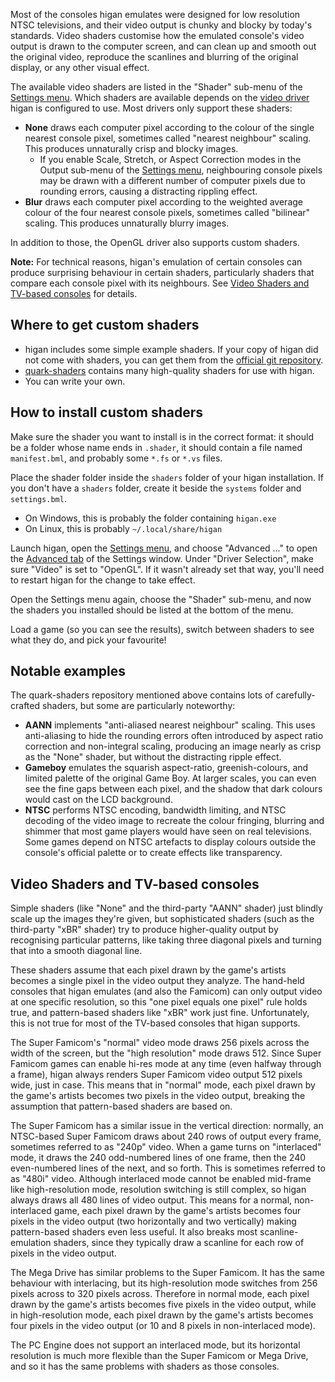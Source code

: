 Most of the consoles higan emulates
were designed for low resolution NTSC televisions,
and their video output is chunky and blocky
by today's standards.
Video shaders customise how the emulated console's video output
is drawn to the computer screen,
and can clean up and smooth out the original video,
reproduce the scanlines and blurring of the original display,
or any other visual effect.

The available video shaders are listed in
the "Shader" sub-menu of the [Settings menu].
Which shaders are available depends on
the [video driver] higan is configured to use.
Most drivers only support these shaders:

  - **None**
    draws each computer pixel according to
    the colour of the single nearest console pixel,
    sometimes called "nearest neighbour" scaling.
    This produces unnaturally crisp and blocky images.
      - If you enable Scale, Stretch, or Aspect Correction modes
        in the Output sub-menu of the [Settings menu],
        neighbouring console pixels may be drawn
        with a different number of computer pixels due to rounding errors,
        causing a distracting rippling effect.
  - **Blur**
    draws each computer pixel according to
    the weighted average colour
    of the four nearest console pixels,
    sometimes called "bilinear" scaling.
    This produces unnaturally blurry images.

In addition to those,
the OpenGL driver also supports custom shaders.

**Note:**
For technical reasons,
higan's emulation of certain consoles
can produce surprising behaviour
in certain shaders,
particularly shaders that compare each console pixel
with its neighbours.
See [Video Shaders and TV-based consoles][vstv] for details.

[vstv]: #video-shaders-and-tv-based-consoles

Where to get custom shaders
---------------------------

  - higan includes some simple example shaders.
    If your copy of higan did not come with shaders,
    you can get them from the [official git repository].
  - [quark-shaders] contains many high-quality shaders for use with higan.
  - You can write your own.

[official git repository]: https://github.com/byuu/higan/tree/master/shaders
[quark-shaders]: https://github.com/hizzlekizzle/quark-shaders

How to install custom shaders
-----------------------------

Make sure the shader you want to install
is in the correct format:
it should be a folder whose name ends in `.shader`,
it should contain a file named `manifest.bml`,
and probably some `*.fs` or `*.vs` files.

Place the shader folder inside
the `shaders` folder
of your higan installation.
If you don't have a `shaders` folder,
create it beside the `systems` folder
and `settings.bml`.

  - On Windows,
    this is probably the folder containing `higan.exe`
  - On Linux,
    this is probably `~/.local/share/higan`

Launch higan,
open the [Settings menu],
and choose "Advanced ..." to open
the [Advanced tab] of the Settings window.
Under "Driver Selection",
make sure "Video" is set to "OpenGL".
If it wasn't already set that way,
you'll need to restart higan
for the change to take effect.

Open the Settings menu again,
choose the "Shader" sub-menu,
and now the shaders you installed
should be listed at the bottom of the menu.

Load a game
(so you can see the results),
switch between shaders
to see what they do,
and pick your favourite!

Notable examples
----------------

The quark-shaders repository mentioned above
contains lots of carefully-crafted shaders,
but some are particularly noteworthy:

  - **AANN** implements "anti-aliased nearest neighbour" scaling.
    This uses anti-aliasing to hide
    the rounding errors often introduced by
    aspect ratio correction
    and non-integral scaling,
    producing an image nearly as crisp as the "None" shader,
    but without the distracting ripple effect.
  - **Gameboy** emulates the squarish aspect-ratio,
    greenish-colours,
    and limited palette
    of the original Game Boy.
    At larger scales,
    you can even see the fine gaps between each pixel,
    and the shadow that dark colours would cast
    on the LCD background.
  - **NTSC** performs NTSC encoding,
    bandwidth limiting,
    and NTSC decoding of the video image to recreate
    the colour fringing,
    blurring
    and shimmer
    that most game players would have seen
    on real televisions.
    Some games depend on NTSC artefacts
    to display colours outside the console's official palette
    or to create effects like transparency.

Video Shaders and TV-based consoles
-----------------------------------

Simple shaders
(like "None"
and the third-party "AANN" shader)
just blindly scale up the images they're given,
but sophisticated shaders
(such as the third-party "xBR" shader)
try to produce higher-quality output
by recognising particular patterns,
like taking three diagonal pixels
and turning that into a smooth diagonal line.

These shaders assume that
each pixel drawn by the game's artists
becomes a single pixel in the video output they analyze.
The hand-held consoles that higan emulates
(and also the Famicom)
can only output video at one specific resolution,
so this "one pixel equals one pixel" rule holds true,
and pattern-based shaders like "xBR" work just fine.
Unfortunately,
this is not true for most of the TV-based consoles
that higan supports.

The Super Famicom's "normal" video mode
draws 256 pixels across the width of the screen,
but the "high resolution" mode draws 512.
Since Super Famicom games can enable hi-res mode at any time
(even halfway through a frame),
higan always renders Super Famicom video output 512 pixels wide,
just in case.
This means that in "normal" mode,
each pixel drawn by the game's artists
becomes two pixels in the video output,
breaking the assumption
that pattern-based shaders are based on.

The Super Famicom has a similar issue in the vertical direction:
normally,
an NTSC-based Super Famicom draws about 240 rows of output every frame,
sometimes referred to as "240p" video.
When a game turns on "interlaced" mode,
it draws the 240 odd-numbered lines of one frame,
then the 240 even-numbered lines of the next,
and so forth.
This is sometimes referred to as "480i" video.
Although interlaced mode cannot be enabled mid-frame
like high-resolution mode,
resolution switching is still complex,
so higan always draws all 480 lines of video output.
This means for a normal, non-interlaced game,
each pixel drawn by the game's artists
becomes four pixels in the video output
(two horizontally and two vertically)
making pattern-based shaders even less useful.
It also breaks most scanline-emulation shaders,
since they typically draw a scanline
for each row of pixels in the video output.

The Mega Drive has similar problems
to the Super Famicom.
It has the same behaviour with interlacing,
but its high-resolution mode switches
from 256 pixels across to 320 pixels across.
Therefore in normal mode,
each pixel drawn by the game's artists
becomes five pixels in the video output,
while in high-resolution mode,
each pixel drawn by the game's artists
becomes four pixels in the video output
(or 10 and 8 pixels in non-interlaced mode).

The PC Engine does not support an interlaced mode,
but its horizontal resolution is much more flexible
than the Super Famicom or Mega Drive,
and so it has the same problems with shaders as those consoles.

[Settings menu]: ../interface/higan.md#the-settings-menu
[video driver]: drivers.md#video
[Advanced tab]: ../interface/higan-settings.md#advanced
